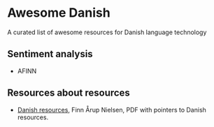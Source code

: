 # Awesome Danish
A curated list of awesome resources for Danish language technology

## Sentiment analysis
- AFINN 

## Resources about resources
- [Danish resources](http://www2.imm.dtu.dk/pubdb/views/edoc_download.php/6956/pdf/imm6956.pdf), Finn Årup Nielsen, PDF with pointers to Danish resources.
